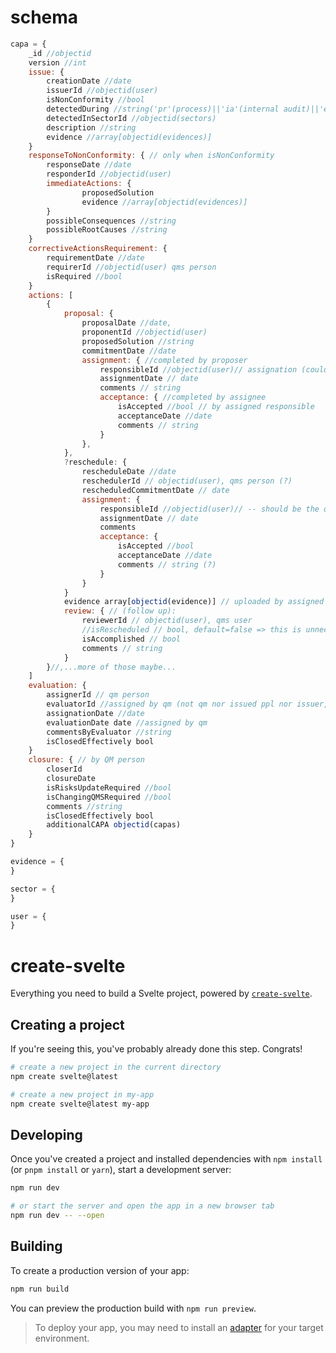 # schema
```js
capa = {
	_id //objectid
	version //int
	issue: {
		creationDate //date
		issuerId //objectid(user)
		isNonConformity //bool
		detectedDuring //string('pr'(process)||'ia'(internal audit)||'ea'(external audit))
		detectedInSectorId //objectid(sectors)
		description //string
		evidence //array[objectid(evidences)]
	}
    responseToNonConformity: { // only when isNonConformity
		responseDate //date
		responderId //objectid(user)
		immediateActions: {
				proposedSolution
				evidence //array[objectid(evidences)]	
		}
		possibleConsequences //string
		possibleRootCauses //string
    }
    correctiveActionsRequirement: {
		requirementDate //date
		requirerId //objectid(user) qms person
		isRequired //bool
	}
    actions: [
        {
            proposal: {
                proposalDate //date,
                proponentId //objectid(user)
                proposedSolution //string
                commitmentDate //date
                assignment: { //completed by proposer
                    responsibleId //objectid(user)// assignation (could be self-assigned):
                    assignmentDate // date
                    comments // string
                    acceptance: { //completed by assignee
                        isAccepted //bool // by assigned responsible
                        acceptanceDate //date
                        comments // string 
                    }
                },
            },
            ?reschedule: {
                rescheduleDate //date
                reschedulerId // objectid(user), qms person (?)
                rescheduledCommitmentDate // date
                assignment: {
                    responsibleId //objectid(user)// -- should be the original proposer now, to make sure and avoid blaming someone else!
                    assignmentDate // date
                    comments
                    acceptance: {
                        isAccepted //bool
                        acceptanceDate //date
                        comments // string (?)
                    }
                }
            }
            evidence array[objectid(evidence)] // uploaded by assigned person or by creator
            review: { // (follow up):
                reviewerId // objectid(user), qms user
                //isRescheduled // bool, default=false => this is unnecesary probably... i just need the 'reschedule' field to know this... if it exists, then it has been rescheduled already, no need to check here
                isAccomplished // bool
                comments // string
            }
        }//,...more of those maybe...
    ]
    evaluation: {
        assignerId // qm person
		evaluatorId //assigned by qm (not qm nor issued ppl nor issuer, right?)
		assignationDate //date
		evaluationDate date //assigned by qm
		commentsByEvaluator //string
		isClosedEffectively bool
	}
	closure: { // by QM person
        closerId
        closureDate
		isRisksUpdateRequired //bool
		isChangingQMSRequired //bool
		comments //string
		isClosedEffectively bool
		additionalCAPA objectid(capas)
	}
}

evidence = {
}

sector = {
}

user = {
}

```


# create-svelte

Everything you need to build a Svelte project, powered by [`create-svelte`](https://github.com/sveltejs/kit/tree/master/packages/create-svelte).

## Creating a project

If you're seeing this, you've probably already done this step. Congrats!

```bash
# create a new project in the current directory
npm create svelte@latest

# create a new project in my-app
npm create svelte@latest my-app
```

## Developing

Once you've created a project and installed dependencies with `npm install` (or `pnpm install` or `yarn`), start a development server:

```bash
npm run dev

# or start the server and open the app in a new browser tab
npm run dev -- --open
```

## Building

To create a production version of your app:

```bash
npm run build
```

You can preview the production build with `npm run preview`.

> To deploy your app, you may need to install an [adapter](https://kit.svelte.dev/docs/adapters) for your target environment.
